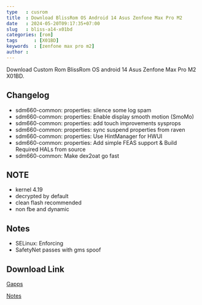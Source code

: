 ```yaml
---
type   : cusrom
title  : Download BlissRom OS Android 14 Asus Zenfone Max Pro M2
date   : 2024-05-20T09:17:35+07:00
slug   : bliss-a14-x01bd
categories: [rom]
tags      : [X01BD]
keywords  : [zenfone max pro m2]
author : 
---
```


Download Custom Rom BlissRom OS android 14 Asus Zenfone Max Pro M2 X01BD.

## Changelog
- sdm660-common: properties: silence some log spam
- sdm660-common: properties: Enable display smooth motion (SmoMo)
- sdm660-common: properties: add touch improvements sysprops
- sdm660-common: properties: sync suspend properties from raven
- sdm660-common: properties: Use HintManager for HWUI
- sdm660-common: properties: Add simple FEAS support & Build Required HALs from source
- sdm660-common: Make dex2oat go fast

## NOTE
- kernel 4.19
- decrypted by default
- clean flash recommended
- non fbe and dynamic

## Notes
- SELinux: Enforcing
- SafetyNet passes with gms spoof

## Download Link
[Gapps](https://sourceforge.net/projects/x01bd-files/files/BlissRom/Bliss-v17.1-X01BD-UNOFFICIAL-gapps-20240121.zip/download)

[Notes](https://telegra.ph/Notes-01-21-3)

